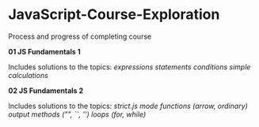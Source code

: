 # JavaScript-Course-Exploration
Process and progress of completing course

**01 JS Fundamentals 1**

Includes solutions to the topics:
*expressions
statements
conditions
simple calculations*

**02 JS Fundamentals 2**

Includes solutions to the topics:
*strict.js mode
functions (arrow, ordinary)
output methods ("", ``, '')
loops (for, while)*
